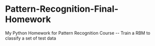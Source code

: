 # Pattern-Recognition-Final-Homework
My Python Homework for Pattern Recognition Course -- Train a RBM to classify a set of test data
